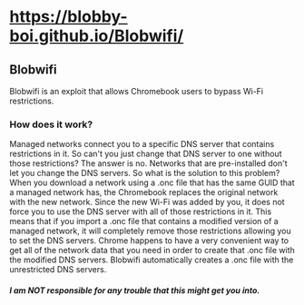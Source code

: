 # https://blobby-boi.github.io/Blobwifi/
## Blobwifi
Blobwifi is an exploit that allows Chromebook users to bypass Wi-Fi restrictions.

### How does it work?
Managed networks connect you to a specific DNS server that contains restrictions in it. So can't you just change that DNS server to one without those restrictions? The answer is no. Networks that are pre-installed don't let you change the DNS servers. So what is the solution to this problem? When you download a network using a .onc file that has the same GUID that a managed network has, the Chromebook replaces the original network with the new network. Since the new Wi-Fi was added by you, it does not force you to use the DNS server with all of those restrictions in it. This means that if you import a .onc file that contains a modified version of a managed network, it will completely remove those restrictions allowing you to set the DNS servers. Chrome happens to have a very convenient way to get all of the network data that you need in order to create that .onc file with the modified DNS servers. Blobwifi automatically creates a .onc file with the unrestricted DNS servers.</p>

##### I am NOT responsible for any trouble that this might get you into.
